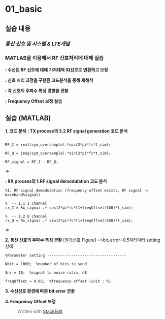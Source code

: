 # 01_basic
## 실습 내용
### ***통신 신호 및 시스템 & LTE개념***


### **MATLAB을 이용해서 RF 신호처리에 대해 실습**

**: 수신된 RF 신호에 대해 기저대역 IQ신호로 변환하고 보정**

**: 신호 처리 과정을 구현된 코드분석을 통해 재해석**

**: 각 신호의 주파수 특성 경향을 관찰**

**: Frequency Offset 보정 실습**


## 실습 (MATLAB)

**1. 코드 분석**
**: TX process의 3.2 RF signal generation 코드 분석**
```%  -- 3.2 RF signal generation (product modulator)

RF_I = real(sym_oversample).*cos(2*pi*fc*t_sim);

RF_Q = imag(sym_oversample).*sin(2*pi*fc*t_sim);

RF_signal = RF_I - RF_Q; 
```
=>

**: RX process의 1.RF signal demodulation 코드 분석**
```
%1. RF signal demodulation (frequency offset exists, RF signal -> baseband%signal)

%  -- 1.1 I channel
rx_I = Rx_signal .* cos(2*pi*fc*(1+freqOffset/100)*t_sim);

%  -- 1.2 Q channel
rx_Q = Rx_signal .* sin(2*pi*fc*(1+freqOffset/100)*t_sim);
```
=>


**2.  통신 신호의 주파수 특성 관찰**
[원래신호 Figure]	=>bit_error=0.5파라미터 setting 상태
```
%Parameter setting ------------------------------------

Nbit = 1000;  %number of bits to send

Snr = 10;  %signal to noise ratio, dB

freqOffset = 0.03;  %frequency offset (unit : %)
```


**3. 수신신호 환경에 따른 bit error 관찰**

**4. Frequency Offset 보정**


> Written with [StackEdit](https://stackedit.io/).

<!--stackedit_data:
eyJoaXN0b3J5IjpbLTIxMzc0ODk4N119
-->
